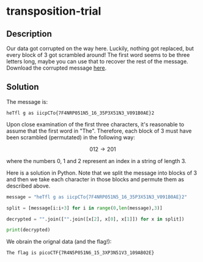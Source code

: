 # transposition-trial
## Description
Our data got corrupted on the way here. Luckily, nothing got replaced, but every block of $3$ got scrambled around! The first word seems to be three letters long, maybe you can use that to recover the rest of the message. Download the corrupted message [here](https://artifacts.picoctf.net/c/192/message.txt).

## Solution

The message is:

```
heTfl g as iicpCTo{7F4NRP051N5_16_35P3X51N3_V091B0AE}2
```

Upon close examination of the first three characters, it's reasonable to assume that the first word in "The". Therefore, each block of $3$ must have been scrambled (permutated) in the following way:

$$012 \rightarrow 201$$

where the numbers $0$, $1$ and $2$ represent an index in a string of length $3$.

Here is a solution in Python. Note that we split the message into blocks of $3$ and then we take each character in those blocks and permute them as described above.

```python
message = "heTfl g as iicpCTo{7F4NRP051N5_16_35P3X51N3_V091B0AE}2"

split = [message[i:i+3] for i in range(0,len(message),3)]

decrypted = "".join(["".join([x[2], x[0], x[1]]) for x in split])

print(decrypted)
```

We obrain the orignal data (and the flag!):

```
The flag is picoCTF{7R4N5P051N6_15_3XP3N51V3_109AB02E}
```




